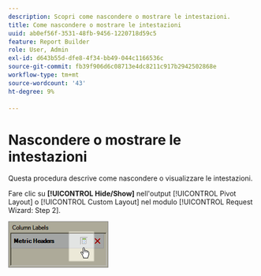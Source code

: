 ```yaml
---
description: Scopri come nascondere o mostrare le intestazioni.
title: Come nascondere o mostrare le intestazioni
uuid: ab0ef56f-3531-48fb-9456-1220718d59c5
feature: Report Builder
role: User, Admin
exl-id: d643b55d-dfe8-4f34-bb49-044c1166536c
source-git-commit: fb39f906d6c08713e4dc8211c917b2942502868e
workflow-type: tm+mt
source-wordcount: '43'
ht-degree: 9%

---
```


# Nascondere o mostrare le intestazioni

Questa procedura descrive come nascondere o visualizzare le intestazioni.

Fare clic su **[!UICONTROL Hide/Show]** nell&#39;output [!UICONTROL Pivot Layout] o [!UICONTROL Custom Layout] nel modulo [!UICONTROL Request Wizard: Step 2].

![Schermata che mostra l&#39;icona Nascondi/Mostra per le intestazioni delle metriche.](assets/hide_show_header.png)
